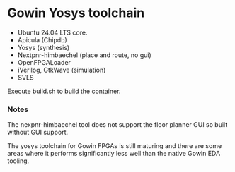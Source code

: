 # Gowin Yosys toolchain

- Ubuntu 24.04 LTS core.
- Apicula (Chipdb)
- Yosys (synthesis)
- Nextpnr-himbaechel (place and route, no gui)
- OpenFPGALoader
- iVerilog, GtkWave (simulation)
- SVLS

Execute build.sh to build the container.  

### Notes

The nexpnr-himbaechel tool does not support the floor planner GUI so built without GUI support.

The yosys toolchain for Gowin FPGAs is still maturing and there are some areas where it performs significantly less well than the native Gowin EDA tooling.